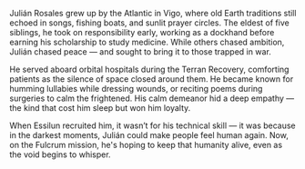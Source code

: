 Julián Rosales grew up by the Atlantic in Vigo, where old Earth traditions still echoed in songs, fishing boats, and sunlit prayer circles. The eldest of five siblings, he took on responsibility early, working as a dockhand before earning his scholarship to study medicine. While others chased ambition, Julián chased peace — and sought to bring it to those trapped in war.

He served aboard orbital hospitals during the Terran Recovery, comforting patients as the silence of space closed around them. He became known for humming lullabies while dressing wounds, or reciting poems during surgeries to calm the frightened. His calm demeanor hid a deep empathy — the kind that cost him sleep but won him loyalty.

When Essilun recruited him, it wasn’t for his technical skill — it was because in the darkest moments, Julián could make people feel human again. Now, on the Fulcrum mission, he's hoping to keep that humanity alive, even as the void begins to whisper.
